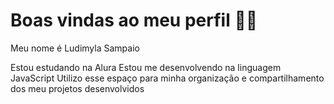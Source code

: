 # Boas vindas ao meu perfil 💙💙
Meu nome é Ludimyla Sampaio

Estou estudando na Alura
Estou me desenvolvendo na linguagem JavaScript
Utilizo esse espaço para minha organização e compartilhamento dos meu projetos desenvolvidos
